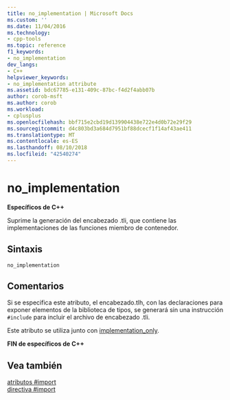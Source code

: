 ```yaml
---
title: no_implementation | Microsoft Docs
ms.custom: ''
ms.date: 11/04/2016
ms.technology:
- cpp-tools
ms.topic: reference
f1_keywords:
- no_implementation
dev_langs:
- C++
helpviewer_keywords:
- no_implementation attribute
ms.assetid: bdc67785-e131-409c-87bc-f4d2f4abb07b
author: corob-msft
ms.author: corob
ms.workload:
- cplusplus
ms.openlocfilehash: bbf715e2cbd19d139904438e722e4d0b72e29f29
ms.sourcegitcommit: d4c803bd3a684d7951bf88dcecf1f14af43ae411
ms.translationtype: MT
ms.contentlocale: es-ES
ms.lasthandoff: 08/10/2018
ms.locfileid: "42540274"
---
```

# <a name="noimplementation"></a>no_implementation
**Específicos de C++**  
  
Suprime la generación del encabezado .tli, que contiene las implementaciones de las funciones miembro de contenedor.  
  
## <a name="syntax"></a>Sintaxis  
  
```  
no_implementation  
```  
  
## <a name="remarks"></a>Comentarios  
 
Si se especifica este atributo, el encabezado.tlh, con las declaraciones para exponer elementos de la biblioteca de tipos, se generará sin una instrucción `#include` para incluir el archivo de encabezado .tli.  
  
Este atributo se utiliza junto con [implementation_only](../preprocessor/implementation-only.md).  
  
**FIN de específicos de C++**  
  
## <a name="see-also"></a>Vea también  
 
[atributos #import](../preprocessor/hash-import-attributes-cpp.md)   
[directiva #import](../preprocessor/hash-import-directive-cpp.md)